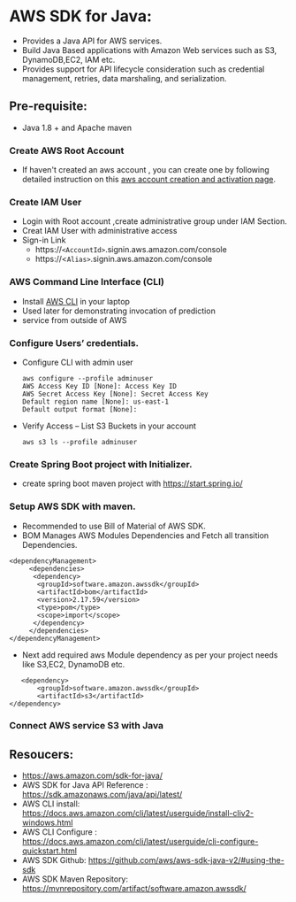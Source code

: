 # AWS SDK for Java:
* Provides a Java API for AWS services.
* Build Java Based applications with Amazon Web services such as S3, DynamoDB,EC2, IAM etc.
* Provides support for API lifecycle consideration such as credential management, retries, data marshaling, and serialization.

## Pre-requisite: 
  * Java 1.8 + and Apache maven
### Create AWS Root Account
  * If haven't created an aws account , you can create one by following detailed instruction on this [aws account creation and activation page](https://aws.amazon.com/premiumsupport/knowledge-center/create-and-activate-aws-account/).
### Create IAM User
 * Login with Root account ,create administrative group under IAM Section. 
 * Creat IAM User with administrative access
 * Sign-in Link
   * https://`<AccountId>`.signin.aws.amazon.com/console
   * https://<`Alias>`.signin.aws.amazon.com/console

### AWS Command Line Interface (CLI)
 * Install [AWS CLI](https://aws.amazon.com/cli/) in your laptop
 * Used later for demonstrating invocation of prediction 
 * service from outside of AWS

### Configure Users’ credentials.
 * Configure CLI with admin user
   ```
   aws configure --profile adminuser
   AWS Access Key ID [None]: Access Key ID
   AWS Secret Access Key [None]: Secret Access Key
   Default region name [None]: us-east-1
   Default output format [None]:
   ```
 * Verify Access – List S3 Buckets in your account
   ```
   aws s3 ls --profile adminuser
   ```
### Create Spring Boot project with Initializer.
  * create spring boot maven project with https://start.spring.io/
### Setup AWS SDK with maven.
 * Recommended to use Bill of Material of AWS SDK. 
 * BOM Manages AWS Modules Dependencies and Fetch all transition Dependencies.
 ```
 <dependencyManagement>
	  <dependencies>
	   <dependency>
	    <groupId>software.amazon.awssdk</groupId>
	    <artifactId>bom</artifactId>
	    <version>2.17.59</version>
	    <type>pom</type>
	    <scope>import</scope>
	   </dependency>
	  </dependencies>
 </dependencyManagement>

 ```
 * Next add required aws Module dependency as per your project needs like S3,EC2, DynamoDB etc.

 ```
	<dependency>
	    <groupId>software.amazon.awssdk</groupId>
	    <artifactId>s3</artifactId>
 </dependency>
 ```
### Connect AWS service S3 with Java

## Resoucers:
  * https://aws.amazon.com/sdk-for-java/
  * AWS SDK for Java API Reference : https://sdk.amazonaws.com/java/api/latest/
  * AWS CLI install: https://docs.aws.amazon.com/cli/latest/userguide/install-cliv2-windows.html
  * AWS CLI Configure : https://docs.aws.amazon.com/cli/latest/userguide/cli-configure-quickstart.html
  * AWS SDK Github: https://github.com/aws/aws-sdk-java-v2/#using-the-sdk
  * AWS SDK Maven Repository: https://mvnrepository.com/artifact/software.amazon.awssdk/ 

